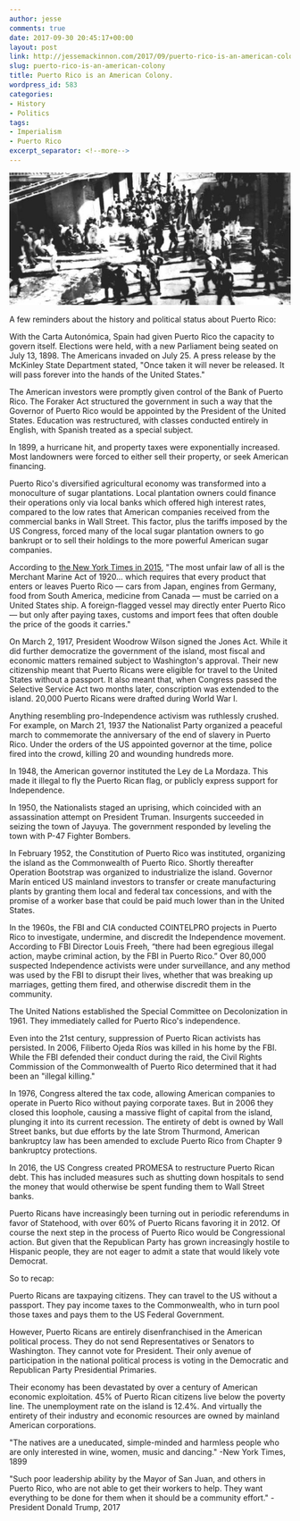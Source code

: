 ```yaml
---
author: jesse
comments: true
date: 2017-09-30 20:45:17+00:00
layout: post
link: http://jessemackinnon.com/2017/09/puerto-rico-is-an-american-colony/
slug: puerto-rico-is-an-american-colony
title: Puerto Rico is an American Colony.
wordpress_id: 583
categories:
- History
- Politics
tags:
- Imperialism
- Puerto Rico
excerpt_separator: <!--more-->
---
```


<img src="/images/2017/Ponce_Massacre.jpg">

A few reminders about the history and political status about Puerto Rico:
<!--more-->
With the Carta Autonómica, Spain had given Puerto Rico the capacity to govern itself. Elections were held, with a new Parliament being seated on July 13, 1898. The Americans invaded on July 25. A press release by the McKinley State Department stated, "Once taken it will never be released. It will pass forever into the hands of the United States."

The American investors were promptly given control of the Bank of Puerto Rico. The Foraker Act structured the government in such a way that the Governor of Puerto Rico would be appointed by the President of the United States. Education was restructured, with classes conducted entirely in English, with Spanish treated as a special subject.

In 1899, a hurricane hit, and property taxes were exponentially increased. Most landowners were forced to either sell their property, or seek American financing.

Puerto Rico's diversified agricultural economy was transformed into a monoculture of sugar plantations. Local plantation owners could finance their operations only via local banks which offered high interest rates, compared to the low rates that American companies received from the commercial banks in Wall Street. This factor, plus the tariffs imposed by the US Congress, forced many of the local sugar plantation owners to go bankrupt or to sell their holdings to the more powerful American sugar companies.

According to [the New York Times in 2015](https://www.nytimes.com/2015/08/06/opinion/free-puerto-rico-americas-colony.html?mcubz=3), "The most unfair law of all is the Merchant Marine Act of 1920... which requires that every product that enters or leaves Puerto Rico — cars from Japan, engines from Germany, food from South America, medicine from Canada — must be carried on a United States ship. A foreign-flagged vessel may directly enter Puerto Rico — but only after paying taxes, customs and import fees that often double the price of the goods it carries."

On March 2, 1917, President Woodrow Wilson signed the Jones Act. While it did further democratize the government of the island, most fiscal and economic matters remained subject to Washington's approval. Their new citizenship meant that Puerto Ricans were eligible for travel to the United States without a passport. It also meant that, when Congress passed the Selective Service Act two months later, conscription was extended to the island. 20,000 Puerto Ricans were drafted during World War I.

Anything resembling pro-Independence activism was ruthlessly crushed. For example, on March 21, 1937 the Nationalist Party organized a peaceful march to commemorate the anniversary of the end of slavery in Puerto Rico. Under the orders of the US appointed governor at the time, police fired into the crowd, killing 20 and wounding hundreds more.

In 1948, the American governor instituted the Ley de La Mordaza. This made it illegal to fly the Puerto Rican flag, or publicly express support for Independence.

In 1950, the Nationalists staged an uprising, which coincided with an assassination attempt on President Truman. Insurgents succeeded in seizing the town of Jayuya. The government responded by leveling the town with P-47 Fighter Bombers.

In February 1952, the Constitution of Puerto Rico was instituted, organizing the island as the Commonwealth of Puerto Rico. Shortly thereafter Operation Bootstrap was organized to industrialize the island. Governor Marín enticed US mainland investors to transfer or create manufacturing plants by granting them local and federal tax concessions, and with the promise of a worker base that could be paid much lower than in the United States.

In the 1960s, the FBI and CIA conducted COINTELPRO projects in Puerto Rico to investigate, undermine, and discredit the Independence movement. According to FBI Director Louis Freeh, “there had been egregious illegal action, maybe criminal action, by the FBI in Puerto Rico.” Over 80,000 suspected Independence activists were under surveillance, and any method was used by the FBI to disrupt their lives, whether that was breaking up marriages, getting them fired, and otherwise discredit them in the community.

The United Nations established the Special Committee on Decolonization in 1961. They immediately called for Puerto Rico's independence.

Even into the 21st century, suppression of Puerto Rican activists has persisted. In 2006, Filiberto Ojeda Ríos was killed in his home by the FBI. While the FBI defended their conduct during the raid, the Civil Rights Commission of the Commonwealth of Puerto Rico determined that it had been an "illegal killing."

In 1976, Congress altered the tax code, allowing American companies to operate in Puerto Rico without paying corporate taxes. But in 2006 they closed this loophole, causing a massive flight of capital from the island, plunging it into its current recession. The entirety of debt is owned by Wall Street banks, but due efforts by the late Strom Thurmond, American bankruptcy law has been amended to exclude Puerto Rico from Chapter 9 bankruptcy protections.

In 2016, the US Congress created PROMESA to restructure Puerto Rican debt. This has included measures such as shutting down hospitals to send the money that would otherwise be spent funding them to Wall Street banks.

Puerto Ricans have increasingly been turning out in periodic referendums in favor of Statehood, with over 60% of Puerto Ricans favoring it in 2012. Of course the next step in the process of Puerto Rico would be Congressional action. But given that the Republican Party has grown increasingly hostile to Hispanic people, they are not eager to admit a state that would likely vote Democrat.

So to recap:

Puerto Ricans are taxpaying citizens. They can travel to the US without a passport. They pay income taxes to the Commonwealth, who in turn pool those taxes and pays them to the US Federal Government.

However, Puerto Ricans are entirely disenfranchised in the American political process. They do not send Representatives or Senators to Washington. They cannot vote for President. Their only avenue of participation in the national political process is voting in the Democratic and Republican Party Presidential Primaries.

Their economy has been devastated by over a century of American economic exploitation. 45% of Puerto Rican citizens live below the poverty line. The unemployment rate on the island is 12.4%. And virtually the entirety of their industry and economic resources are owned by mainland American corporations.

"The natives are a uneducated, simple-minded and harmless people who are only interested in wine, women, music and dancing." -New York Times, 1899

"Such poor leadership ability by the Mayor of San Juan, and others in Puerto Rico, who are not able to get their workers to help. They want everything to be done for them when it should be a community effort." -President Donald Trump, 2017
